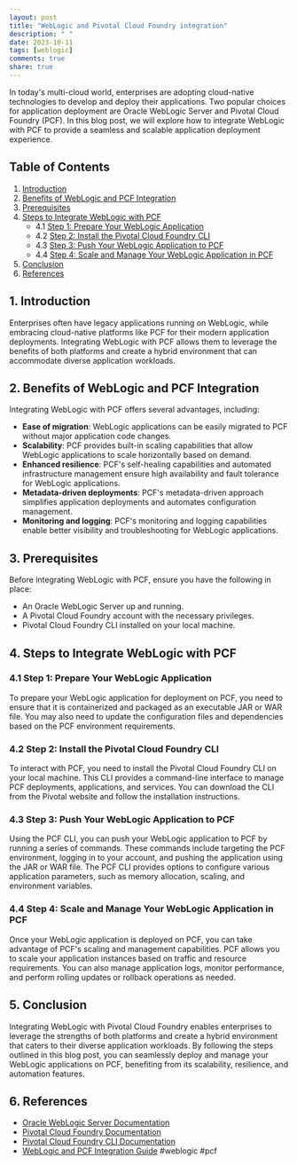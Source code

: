 ```yaml
---
layout: post
title: "WebLogic and Pivotal Cloud Foundry integration"
description: " "
date: 2023-10-11
tags: [weblogic]
comments: true
share: true
---
```


In today's multi-cloud world, enterprises are adopting cloud-native technologies to develop and deploy their applications. Two popular choices for application deployment are Oracle WebLogic Server and Pivotal Cloud Foundry (PCF). In this blog post, we will explore how to integrate WebLogic with PCF to provide a seamless and scalable application deployment experience.

## Table of Contents
1. [Introduction](#introduction)
2. [Benefits of WebLogic and PCF Integration](#benefits-of-weblogic-and-pcf-integration)
3. [Prerequisites](#prerequisites)
4. [Steps to Integrate WebLogic with PCF](#steps-to-integrate-weblogic-with-pcf)
    - 4.1 [Step 1: Prepare Your WebLogic Application](#step-1-prepare-your-weblogic-application)
    - 4.2 [Step 2: Install the Pivotal Cloud Foundry CLI](#step-2-install-the-pivotal-cloud-foundry-cli)
    - 4.3 [Step 3: Push Your WebLogic Application to PCF](#step-3-push-your-weblogic-application-to-pcf)
    - 4.4 [Step 4: Scale and Manage Your WebLogic Application in PCF](#step-4-scale-and-manage-your-weblogic-application-in-pcf)
5. [Conclusion](#conclusion)
6. [References](#references)

## 1. Introduction <a name="introduction"></a>
Enterprises often have legacy applications running on WebLogic, while embracing cloud-native platforms like PCF for their modern application deployments. Integrating WebLogic with PCF allows them to leverage the benefits of both platforms and create a hybrid environment that can accommodate diverse application workloads.

## 2. Benefits of WebLogic and PCF Integration <a name="benefits-of-weblogic-and-pcf-integration"></a>
Integrating WebLogic with PCF offers several advantages, including:

- **Ease of migration**: WebLogic applications can be easily migrated to PCF without major application code changes.
- **Scalability**: PCF provides built-in scaling capabilities that allow WebLogic applications to scale horizontally based on demand.
- **Enhanced resilience**: PCF's self-healing capabilities and automated infrastructure management ensure high availability and fault tolerance for WebLogic applications.
- **Metadata-driven deployments**: PCF's metadata-driven approach simplifies application deployments and automates configuration management.
- **Monitoring and logging**: PCF's monitoring and logging capabilities enable better visibility and troubleshooting for WebLogic applications.

## 3. Prerequisites <a name="prerequisites"></a>
Before integrating WebLogic with PCF, ensure you have the following in place:

- An Oracle WebLogic Server up and running.
- A Pivotal Cloud Foundry account with the necessary privileges.
- Pivotal Cloud Foundry CLI installed on your local machine.

## 4. Steps to Integrate WebLogic with PCF <a name="steps-to-integrate-weblogic-with-pcf"></a>

### 4.1 Step 1: Prepare Your WebLogic Application <a name="step-1-prepare-your-weblogic-application"></a>

To prepare your WebLogic application for deployment on PCF, you need to ensure that it is containerized and packaged as an executable JAR or WAR file. You may also need to update the configuration files and dependencies based on the PCF environment requirements.

### 4.2 Step 2: Install the Pivotal Cloud Foundry CLI <a name="step-2-install-the-pivotal-cloud-foundry-cli"></a>

To interact with PCF, you need to install the Pivotal Cloud Foundry CLI on your local machine. This CLI provides a command-line interface to manage PCF deployments, applications, and services. You can download the CLI from the Pivotal website and follow the installation instructions.

### 4.3 Step 3: Push Your WebLogic Application to PCF <a name="step-3-push-your-weblogic-application-to-pcf"></a>

Using the PCF CLI, you can push your WebLogic application to PCF by running a series of commands. These commands include targeting the PCF environment, logging in to your account, and pushing the application using the JAR or WAR file. The PCF CLI provides options to configure various application parameters, such as memory allocation, scaling, and environment variables.

### 4.4 Step 4: Scale and Manage Your WebLogic Application in PCF <a name="step-4-scale-and-manage-your-weblogic-application-in-pcf"></a>

Once your WebLogic application is deployed on PCF, you can take advantage of PCF's scaling and management capabilities. PCF allows you to scale your application instances based on traffic and resource requirements. You can also manage application logs, monitor performance, and perform rolling updates or rollback operations as needed.

## 5. Conclusion <a name="conclusion"></a>
Integrating WebLogic with Pivotal Cloud Foundry enables enterprises to leverage the strengths of both platforms and create a hybrid environment that caters to their diverse application workloads. By following the steps outlined in this blog post, you can seamlessly deploy and manage your WebLogic applications on PCF, benefiting from its scalability, resilience, and automation features.

## 6. References <a name="references"></a>
- [Oracle WebLogic Server Documentation](https://docs.oracle.com/en/middleware/weblogic-server)
- [Pivotal Cloud Foundry Documentation](https://docs.pivotal.io/pivotalcf) 
- [Pivotal Cloud Foundry CLI Documentation](https://docs.pivotal.io/pivotalcf-cli)
- [WebLogic and PCF Integration Guide](https://example.com/weblogic-pcf-integration-guide) #weblogic #pcf